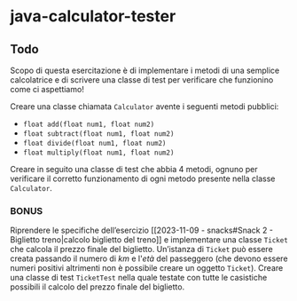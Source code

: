 # java-calculator-tester

## Todo
Scopo di questa esercitazione è di implementare i metodi di una semplice calcolatrice e di scrivere una classe di test per verificare che funzionino come ci aspettiamo!

Creare una classe chiamata `Calculator` avente i seguenti metodi pubblici:
- `float add(float num1, float num2)`
- `float subtract(float num1, float num2)`
- `float divide(float num1, float num2)`
- `float multiply(float num1, float num2)`

Creare in seguito una classe di test che abbia 4 metodi, ognuno per verificare il corretto funzionamento di ogni metodo presente nella classe `Calculator`.

### BONUS
Riprendere le specifiche dell’esercizio [[2023-11-09 - snacks#Snack 2 - Biglietto treno|calcolo biglietto del treno]] e implementare una classe `Ticket` che calcola il prezzo finale del biglietto.
Un’istanza di `Ticket` può essere creata passando il numero di *km* e l'*età* del passeggero (che devono essere numeri positivi altrimenti non è possibile creare un oggetto `Ticket`).
Creare una classe di test `TicketTest` nella quale testate con tutte le casistiche possibili il calcolo del prezzo finale del biglietto.